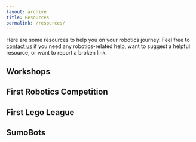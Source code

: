 ```yaml
---
layout: archive
title: Resources
permalink: /resources/
---
```

Here are some resources to help you on your robotics journey. Feel free to [contact us](https://mgcirobotics.github.io/contact/) if you need any robotics-related help, want to suggest a helpful resource, or want to report a broken link.

## Workshops

## First Robotics Competition

## First Lego League

## SumoBots